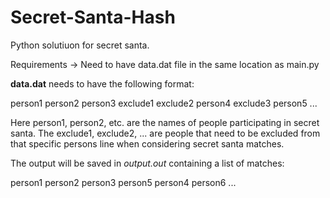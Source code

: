 # Secret-Santa-Hash
Python solutiuon for secret santa.

Requirements -> Need to have data.dat file in the same location as main.py

**data.dat** needs to have the following format:

person1
person2
person3 exclude1 exclude2
person4 exclude3
person5
...

Here person1, person2, etc. are the names of people participating in secret santa. The exclude1, exclude2, ... are people that need to be excluded from that specific persons line when considering secret santa matches.

The output will be saved in *output.out* containing a list of matches:

person1 person2
person3 person5
person4 person6
...

